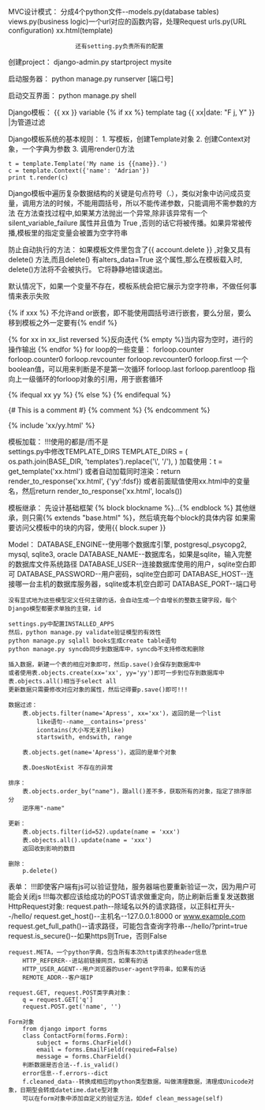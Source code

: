 MVC设计模式：
    分成4个python文件--models.py(database tables)
                       views.py(business logic)一个url对应的函数内容，处理Request
                       urls.py(URL configuration)
                       xx.html(template)
    
                       还有setting.py负责所有的配置

创建project：
    django-admin.py startproject mysite

启动服务器：
    python manage.py runserver [端口号]

启动交互界面：
    python manage.py shell

Django模板：
    {{ xx }} variable
    {% if xx %} template tag
    {{ xx|date: "F j, Y" }} |为管道过滤

Django模板系统的基本规则：
    1. 写模板，创建Template对象
    2. 创建Context对象，一个字典为参数
    3. 调用render()方法

    t = template.Template('My name is {{name}}.')
    c = template.Context({'name': 'Adrian'})
    print t.render(c)

Django模板中遍历复杂数据结构的关键是句点符号（.），类似对象中访问成员变量，调用方法的时候，不能用圆括号，所以不能传递参数，只能调用不需参数的方法
在方法查找过程中,如果某方法抛出一个异常,除非该异常有一个 silent_variable_failure 属性并且值为 True ,否则的话它将被传播。如果异常被传播,模板里的指定变量会被置为空字符串

防止自动执行的方法：
    如果模板文件里包含了{{ account.delete }} ,对象又具有 delete() 方法,而且delete() 有alters_data=True 这个属性,那么在模板载入时, delete()方法将不会被执行。 它将静静地错误退出。

默认情况下，如果一个变量不存在，模板系统会把它展示为空字符串，不做任何事情来表示失败

{% if xxx %} 不允许and or嵌套，即不能使用圆括号进行嵌套，要么分层，要么移到模板之外一定要有{% endif %}

{% for xx in xx_list reversed %}反向迭代
{% empty %}当内容为空时，进行的操作输出
{% endfor %}
for loop的一些变量：
    forloop.counter
    forloop.counter0
    forloop.revcounter
    forloop.revcounter0
    forloop.first 一个boolean值，可以用来判断是不是第一次循环
    forloop.last
    forloop.parentloop 指向上一级循环的forloop对象的引用，用于嵌套循环

{% ifequal xx yy %}
{% else %}
{% endifequal %}

{# This is a comment #}
{% comment %}
{% endcomment %}

{% include 'xx/yy.html' %}

模板加载：
    !!!使用的都是/而不是\
    settings.py中修改TEMPLATE_DIRS
        TEMPLATE_DIRS = (
                os.path.join(BASE_DIR, 'templates').replace('\\', '/'),
        )
    加载使用：t = get_template('xx.html')
    或者自动加载同时渲染：return render_to_response('xx.html', {'yy':fdsf})
    或者前面赋值使用xx.html中的变量名，然后return render_to_response('xx.html', locals())

模板继承：
    先设计基础框架
    {% block blockname %}...{% endblock %}
    其他继承，则只需{% extends "base.html" %}，然后填充每个block的具体内容
    如果需要访问父模板中的块的内容，使用{{ block.super }}

Model：
    DATABASE_ENGINE--使用哪个数据库引擎, postgresql_psycopg2, mysql, sqlite3, oracle
    DATABASE_NAME--数据库名，如果是sqlite，输入完整的数据库文件系统路径
    DATABASE_USER--连接数据库使用的用户，sqlite空白即可
    DATABASE_PASSWORD--用户密码，sqlite空白即可
    DATABASE_HOST--连接哪一台主机的数据库服务器，sqlite或本机空白即可
    DATABASE_PORT--端口号

    没有显式地为这些模型定义任何主键的话，会自动生成一个自增长的整数主键字段，每个Django模型都要求单独的主键，id

    settings.py中配置INSTALLED_APPS
    然后，python manage.py validate验证模型的有效性
    python manage.py sqlall books生成create table语句
    python manage.py syncdb同步到数据库中，syncdb不支持修改和删除

    插入数据，新建一个表的相应对象即可，然后p.save()会保存到数据库中
    或者使用表.objects.create(xx='xx', yy='yy')即可一步到位存到数据库中
    表.objects.all()相当于select all
    更新数据只需要修改对应对象的属性，然后记得要p.save()即可!!!

    数据过滤：
        表.objects.filter(name='Apress', xx='xx')，返回的是一个list
            like语句--name__contains='press'
            icontains(大小写无关的like)
            startswith, endswith, range

        表.objects.get(name='Apress')，返回的是单个对象

        表.DoesNotExist 不存在的异常

    排序：
        表.objects.order_by("name")，跟all()差不多，获取所有的对象，指定了排序部分
        逆序用"-name"

    更新：
        表.objects.filter(id=52).update(name = 'xxx')
        表.objects.all().update(name = 'xxx')
        返回收到影响的数目

    删除：
        p.delete()

表单：
    !!!即使客户端有js可以验证登陆，服务器端也要重新验证一次，因为用户可能会关闭js
    !!!每次都应该给成功的POST请求做重定向，防止刷新后重复发送数据
    HttpRequest对象:
        request.path--除域名以外的请求路径，以正斜杠开头--/hello/
        request.get_host()--主机名--127.0.0.1:8000 or www.example.com
        request.get_full_path()--请求路径，可能包含查询字符串--/hello/?print=true
        request.is_secure()--如果https则True，否则False

    request.META，一个python字典，包含所有本次http请求的header信息
        HTTP_REFERER--进站前链接网页，如果有的话
        HTTP_USER_AGENT--用户浏览器的user-agent字符串，如果有的话
        REMOTE_ADDR--客户端IP

    request.GET, request.POST类字典对象：
        q = request.GET['q']
        request.POST.get('name', '')

    Form对象
        from django import forms
        class ContactForm(forms.Form):
            subject = forms.CharField()
            email = forms.EmailField(required=False)
            message = forms.CharField()
        判断数据是否合法--f.is_valid()
        error信息--f.errors--dict
        f.cleaned_data--转换成相应的python类型数据，叫做清理数据，清理成Unicode对象，日期型会转成datetime.date型对象
        可以在form对象中添加自定义的验证方法，如def clean_message(self)
